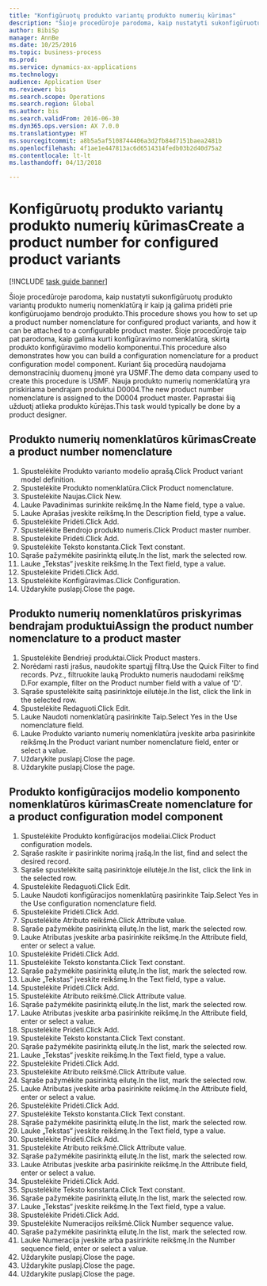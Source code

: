 ```yaml
--- 
title: "Konfigūruotų produkto variantų produkto numerių kūrimas"
description: "Šioje procedūroje parodoma, kaip nustatyti sukonfigūruotų produkto variantų produkto numerių nomenklatūrą ir kaip ją galima pridėti prie konfigūruojamo bendrojo produkto."
author: BibiSp
manager: AnnBe
ms.date: 10/25/2016
ms.topic: business-process
ms.prod: 
ms.service: dynamics-ax-applications
ms.technology: 
audience: Application User
ms.reviewer: bis
ms.search.scope: Operations
ms.search.region: Global
ms.author: bis
ms.search.validFrom: 2016-06-30
ms.dyn365.ops.version: AX 7.0.0
ms.translationtype: HT
ms.sourcegitcommit: a8b5a5af5108744406a3d2fb84d7151baea2481b
ms.openlocfilehash: 4f1ae1e447813ac6d6514314fedb03b2d40d75a2
ms.contentlocale: lt-lt
ms.lasthandoff: 04/13/2018

---
```

# <a name="create-a-product-number-for-configured-product-variants"></a><span data-ttu-id="bb7b8-103">Konfigūruotų produkto variantų produkto numerių kūrimas</span><span class="sxs-lookup"><span data-stu-id="bb7b8-103">Create a product number for configured product variants</span></span>

[!INCLUDE [task guide banner](../../includes/task-guide-banner.md)]

<span data-ttu-id="bb7b8-104">Šioje procedūroje parodoma, kaip nustatyti sukonfigūruotų produkto variantų produkto numerių nomenklatūrą ir kaip ją galima pridėti prie konfigūruojamo bendrojo produkto.</span><span class="sxs-lookup"><span data-stu-id="bb7b8-104">This procedure shows you how to set up a product number nomenclature for configured product variants, and how it can be attached to a configurable product master.</span></span> <span data-ttu-id="bb7b8-105">Šioje procedūroje taip pat parodoma, kaip galima kurti konfigūravimo nomenklatūrą, skirtą produkto konfigūravimo modelio komponentui.</span><span class="sxs-lookup"><span data-stu-id="bb7b8-105">This procedure also demonstrates how you can build a configuration nomenclature for a product configuration model component.</span></span> <span data-ttu-id="bb7b8-106">Kuriant šią procedūrą naudojama demonstracinių duomenų įmonė yra USMF.</span><span class="sxs-lookup"><span data-stu-id="bb7b8-106">The demo data company used to create this procedure is USMF.</span></span> <span data-ttu-id="bb7b8-107">Nauja produkto numerių nomenklatūrą yra priskiriama bendrajam produktui D0004.</span><span class="sxs-lookup"><span data-stu-id="bb7b8-107">The new product number nomenclature is assigned to the D0004 product master.</span></span> <span data-ttu-id="bb7b8-108">Paprastai šią užduotį atlieka produkto kūrėjas.</span><span class="sxs-lookup"><span data-stu-id="bb7b8-108">This task would typically be done by a product designer.</span></span>


## <a name="create-a-product-number-nomenclature"></a><span data-ttu-id="bb7b8-109">Produkto numerių nomenklatūros kūrimas</span><span class="sxs-lookup"><span data-stu-id="bb7b8-109">Create a product number nomenclature</span></span>
1. <span data-ttu-id="bb7b8-110">Spustelėkite Produkto varianto modelio aprašą.</span><span class="sxs-lookup"><span data-stu-id="bb7b8-110">Click Product variant model definition.</span></span>
2. <span data-ttu-id="bb7b8-111">Spustelėkite Produkto nomenklatūra.</span><span class="sxs-lookup"><span data-stu-id="bb7b8-111">Click Product nomenclature.</span></span>
3. <span data-ttu-id="bb7b8-112">Spustelėkite Naujas.</span><span class="sxs-lookup"><span data-stu-id="bb7b8-112">Click New.</span></span>
4. <span data-ttu-id="bb7b8-113">Lauke Pavadinimas surinkite reikšmę.</span><span class="sxs-lookup"><span data-stu-id="bb7b8-113">In the Name field, type a value.</span></span>
5. <span data-ttu-id="bb7b8-114">Lauke Aprašas įveskite reikšmę.</span><span class="sxs-lookup"><span data-stu-id="bb7b8-114">In the Description field, type a value.</span></span>
6. <span data-ttu-id="bb7b8-115">Spustelėkite Pridėti.</span><span class="sxs-lookup"><span data-stu-id="bb7b8-115">Click Add.</span></span>
7. <span data-ttu-id="bb7b8-116">Spustelėkite Bendrojo produkto numeris.</span><span class="sxs-lookup"><span data-stu-id="bb7b8-116">Click Product master number.</span></span>
8. <span data-ttu-id="bb7b8-117">Spustelėkite Pridėti.</span><span class="sxs-lookup"><span data-stu-id="bb7b8-117">Click Add.</span></span>
9. <span data-ttu-id="bb7b8-118">Spustelėkite Teksto konstanta.</span><span class="sxs-lookup"><span data-stu-id="bb7b8-118">Click Text constant.</span></span>
10. <span data-ttu-id="bb7b8-119">Sąraše pažymėkite pasirinktą eilutę.</span><span class="sxs-lookup"><span data-stu-id="bb7b8-119">In the list, mark the selected row.</span></span>
11. <span data-ttu-id="bb7b8-120">Lauke „Tekstas“ įveskite reikšmę.</span><span class="sxs-lookup"><span data-stu-id="bb7b8-120">In the Text field, type a value.</span></span>
12. <span data-ttu-id="bb7b8-121">Spustelėkite Pridėti.</span><span class="sxs-lookup"><span data-stu-id="bb7b8-121">Click Add.</span></span>
13. <span data-ttu-id="bb7b8-122">Spustelėkite Konfigūravimas.</span><span class="sxs-lookup"><span data-stu-id="bb7b8-122">Click Configuration.</span></span>
14. <span data-ttu-id="bb7b8-123">Uždarykite puslapį.</span><span class="sxs-lookup"><span data-stu-id="bb7b8-123">Close the page.</span></span>

## <a name="assign-the-product-number-nomenclature-to-a-product-master"></a><span data-ttu-id="bb7b8-124">Produkto numerių nomenklatūros priskyrimas bendrajam produktui</span><span class="sxs-lookup"><span data-stu-id="bb7b8-124">Assign the product number nomenclature to a product master</span></span>
1. <span data-ttu-id="bb7b8-125">Spustelėkite Bendrieji produktai.</span><span class="sxs-lookup"><span data-stu-id="bb7b8-125">Click Product masters.</span></span>
2. <span data-ttu-id="bb7b8-126">Norėdami rasti įrašus, naudokite spartųjį filtrą.</span><span class="sxs-lookup"><span data-stu-id="bb7b8-126">Use the Quick Filter to find records.</span></span> <span data-ttu-id="bb7b8-127">Pvz., filtruokite lauką Produkto numeris naudodami reikšmę D.</span><span class="sxs-lookup"><span data-stu-id="bb7b8-127">For example, filter on the Product number field with a value of 'D'.</span></span>
3. <span data-ttu-id="bb7b8-128">Sąraše spustelėkite saitą pasirinktoje eilutėje.</span><span class="sxs-lookup"><span data-stu-id="bb7b8-128">In the list, click the link in the selected row.</span></span>
4. <span data-ttu-id="bb7b8-129">Spustelėkite Redaguoti.</span><span class="sxs-lookup"><span data-stu-id="bb7b8-129">Click Edit.</span></span>
5. <span data-ttu-id="bb7b8-130">Lauke Naudoti nomenklatūrą pasirinkite Taip.</span><span class="sxs-lookup"><span data-stu-id="bb7b8-130">Select Yes in the Use nomenclature field.</span></span>
6. <span data-ttu-id="bb7b8-131">Lauke Produkto varianto numerių nomenklatūra įveskite arba pasirinkite reikšmę.</span><span class="sxs-lookup"><span data-stu-id="bb7b8-131">In the Product variant number nomenclature field, enter or select a value.</span></span>
7. <span data-ttu-id="bb7b8-132">Uždarykite puslapį.</span><span class="sxs-lookup"><span data-stu-id="bb7b8-132">Close the page.</span></span>
8. <span data-ttu-id="bb7b8-133">Uždarykite puslapį.</span><span class="sxs-lookup"><span data-stu-id="bb7b8-133">Close the page.</span></span>

## <a name="create-nomenclature-for-a-product-configuration-model-component"></a><span data-ttu-id="bb7b8-134">Produkto konfigūracijos modelio komponento nomenklatūros kūrimas</span><span class="sxs-lookup"><span data-stu-id="bb7b8-134">Create nomenclature for a product configuration model component</span></span>
1. <span data-ttu-id="bb7b8-135">Spustelėkite Produkto konfigūracijos modeliai.</span><span class="sxs-lookup"><span data-stu-id="bb7b8-135">Click Product configuration models.</span></span>
2. <span data-ttu-id="bb7b8-136">Sąraše raskite ir pasirinkite norimą įrašą.</span><span class="sxs-lookup"><span data-stu-id="bb7b8-136">In the list, find and select the desired record.</span></span>
3. <span data-ttu-id="bb7b8-137">Sąraše spustelėkite saitą pasirinktoje eilutėje.</span><span class="sxs-lookup"><span data-stu-id="bb7b8-137">In the list, click the link in the selected row.</span></span>
4. <span data-ttu-id="bb7b8-138">Spustelėkite Redaguoti.</span><span class="sxs-lookup"><span data-stu-id="bb7b8-138">Click Edit.</span></span>
5. <span data-ttu-id="bb7b8-139">Lauke Naudoti konfigūracijos nomenklatūrą pasirinkite Taip.</span><span class="sxs-lookup"><span data-stu-id="bb7b8-139">Select Yes in the Use configuration nomenclature field.</span></span>
6. <span data-ttu-id="bb7b8-140">Spustelėkite Pridėti.</span><span class="sxs-lookup"><span data-stu-id="bb7b8-140">Click Add.</span></span>
7. <span data-ttu-id="bb7b8-141">Spustelėkite Atributo reikšmė.</span><span class="sxs-lookup"><span data-stu-id="bb7b8-141">Click Attribute value.</span></span>
8. <span data-ttu-id="bb7b8-142">Sąraše pažymėkite pasirinktą eilutę.</span><span class="sxs-lookup"><span data-stu-id="bb7b8-142">In the list, mark the selected row.</span></span>
9. <span data-ttu-id="bb7b8-143">Lauke Atributas įveskite arba pasirinkite reikšmę.</span><span class="sxs-lookup"><span data-stu-id="bb7b8-143">In the Attribute field, enter or select a value.</span></span>
10. <span data-ttu-id="bb7b8-144">Spustelėkite Pridėti.</span><span class="sxs-lookup"><span data-stu-id="bb7b8-144">Click Add.</span></span>
11. <span data-ttu-id="bb7b8-145">Spustelėkite Teksto konstanta.</span><span class="sxs-lookup"><span data-stu-id="bb7b8-145">Click Text constant.</span></span>
12. <span data-ttu-id="bb7b8-146">Sąraše pažymėkite pasirinktą eilutę.</span><span class="sxs-lookup"><span data-stu-id="bb7b8-146">In the list, mark the selected row.</span></span>
13. <span data-ttu-id="bb7b8-147">Lauke „Tekstas“ įveskite reikšmę.</span><span class="sxs-lookup"><span data-stu-id="bb7b8-147">In the Text field, type a value.</span></span>
14. <span data-ttu-id="bb7b8-148">Spustelėkite Pridėti.</span><span class="sxs-lookup"><span data-stu-id="bb7b8-148">Click Add.</span></span>
15. <span data-ttu-id="bb7b8-149">Spustelėkite Atributo reikšmė.</span><span class="sxs-lookup"><span data-stu-id="bb7b8-149">Click Attribute value.</span></span>
16. <span data-ttu-id="bb7b8-150">Sąraše pažymėkite pasirinktą eilutę.</span><span class="sxs-lookup"><span data-stu-id="bb7b8-150">In the list, mark the selected row.</span></span>
17. <span data-ttu-id="bb7b8-151">Lauke Atributas įveskite arba pasirinkite reikšmę.</span><span class="sxs-lookup"><span data-stu-id="bb7b8-151">In the Attribute field, enter or select a value.</span></span>
18. <span data-ttu-id="bb7b8-152">Spustelėkite Pridėti.</span><span class="sxs-lookup"><span data-stu-id="bb7b8-152">Click Add.</span></span>
19. <span data-ttu-id="bb7b8-153">Spustelėkite Teksto konstanta.</span><span class="sxs-lookup"><span data-stu-id="bb7b8-153">Click Text constant.</span></span>
20. <span data-ttu-id="bb7b8-154">Sąraše pažymėkite pasirinktą eilutę.</span><span class="sxs-lookup"><span data-stu-id="bb7b8-154">In the list, mark the selected row.</span></span>
21. <span data-ttu-id="bb7b8-155">Lauke „Tekstas“ įveskite reikšmę.</span><span class="sxs-lookup"><span data-stu-id="bb7b8-155">In the Text field, type a value.</span></span>
22. <span data-ttu-id="bb7b8-156">Spustelėkite Pridėti.</span><span class="sxs-lookup"><span data-stu-id="bb7b8-156">Click Add.</span></span>
23. <span data-ttu-id="bb7b8-157">Spustelėkite Atributo reikšmė.</span><span class="sxs-lookup"><span data-stu-id="bb7b8-157">Click Attribute value.</span></span>
24. <span data-ttu-id="bb7b8-158">Sąraše pažymėkite pasirinktą eilutę.</span><span class="sxs-lookup"><span data-stu-id="bb7b8-158">In the list, mark the selected row.</span></span>
25. <span data-ttu-id="bb7b8-159">Lauke Atributas įveskite arba pasirinkite reikšmę.</span><span class="sxs-lookup"><span data-stu-id="bb7b8-159">In the Attribute field, enter or select a value.</span></span>
26. <span data-ttu-id="bb7b8-160">Spustelėkite Pridėti.</span><span class="sxs-lookup"><span data-stu-id="bb7b8-160">Click Add.</span></span>
27. <span data-ttu-id="bb7b8-161">Spustelėkite Teksto konstanta.</span><span class="sxs-lookup"><span data-stu-id="bb7b8-161">Click Text constant.</span></span>
28. <span data-ttu-id="bb7b8-162">Sąraše pažymėkite pasirinktą eilutę.</span><span class="sxs-lookup"><span data-stu-id="bb7b8-162">In the list, mark the selected row.</span></span>
29. <span data-ttu-id="bb7b8-163">Lauke „Tekstas“ įveskite reikšmę.</span><span class="sxs-lookup"><span data-stu-id="bb7b8-163">In the Text field, type a value.</span></span>
30. <span data-ttu-id="bb7b8-164">Spustelėkite Pridėti.</span><span class="sxs-lookup"><span data-stu-id="bb7b8-164">Click Add.</span></span>
31. <span data-ttu-id="bb7b8-165">Spustelėkite Atributo reikšmė.</span><span class="sxs-lookup"><span data-stu-id="bb7b8-165">Click Attribute value.</span></span>
32. <span data-ttu-id="bb7b8-166">Sąraše pažymėkite pasirinktą eilutę.</span><span class="sxs-lookup"><span data-stu-id="bb7b8-166">In the list, mark the selected row.</span></span>
33. <span data-ttu-id="bb7b8-167">Lauke Atributas įveskite arba pasirinkite reikšmę.</span><span class="sxs-lookup"><span data-stu-id="bb7b8-167">In the Attribute field, enter or select a value.</span></span>
34. <span data-ttu-id="bb7b8-168">Spustelėkite Pridėti.</span><span class="sxs-lookup"><span data-stu-id="bb7b8-168">Click Add.</span></span>
35. <span data-ttu-id="bb7b8-169">Spustelėkite Teksto konstanta.</span><span class="sxs-lookup"><span data-stu-id="bb7b8-169">Click Text constant.</span></span>
36. <span data-ttu-id="bb7b8-170">Sąraše pažymėkite pasirinktą eilutę.</span><span class="sxs-lookup"><span data-stu-id="bb7b8-170">In the list, mark the selected row.</span></span>
37. <span data-ttu-id="bb7b8-171">Lauke „Tekstas“ įveskite reikšmę.</span><span class="sxs-lookup"><span data-stu-id="bb7b8-171">In the Text field, type a value.</span></span>
38. <span data-ttu-id="bb7b8-172">Spustelėkite Pridėti.</span><span class="sxs-lookup"><span data-stu-id="bb7b8-172">Click Add.</span></span>
39. <span data-ttu-id="bb7b8-173">Spustelėkite Numeracijos reikšmė.</span><span class="sxs-lookup"><span data-stu-id="bb7b8-173">Click Number sequence value.</span></span>
40. <span data-ttu-id="bb7b8-174">Sąraše pažymėkite pasirinktą eilutę.</span><span class="sxs-lookup"><span data-stu-id="bb7b8-174">In the list, mark the selected row.</span></span>
41. <span data-ttu-id="bb7b8-175">Lauke Numeracija įveskite arba pasirinkite reikšmę.</span><span class="sxs-lookup"><span data-stu-id="bb7b8-175">In the Number sequence field, enter or select a value.</span></span>
42. <span data-ttu-id="bb7b8-176">Uždarykite puslapį.</span><span class="sxs-lookup"><span data-stu-id="bb7b8-176">Close the page.</span></span>
43. <span data-ttu-id="bb7b8-177">Uždarykite puslapį.</span><span class="sxs-lookup"><span data-stu-id="bb7b8-177">Close the page.</span></span>
44. <span data-ttu-id="bb7b8-178">Uždarykite puslapį.</span><span class="sxs-lookup"><span data-stu-id="bb7b8-178">Close the page.</span></span>


